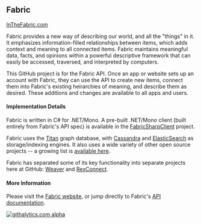 ## Fabric

[InTheFabric.com](http://www.inTheFabric.com)

Fabric provides a new way of describing our world, and all the "things" in it. It emphasizes information-filled relationships between items, which adds context and meaning to all connected items. Fabric maintains meaningful data, facts, and opinions within a powerful descriptive framework that can easily be accessed, traversed, and interpreted by computers.

This GitHub project is for the Fabric API. Once an app or website sets up an account with Fabric, they can use the API to create new items, connect them into Fabric's existing heirarchies of meaning, and describe them as desired. These additions and changes are available to all apps and users.

#### Implementation Details

Fabric is written in C# for .NET/Mono. A pre-built .NET/Mono client (built entirely from Fabric's API spec) is available in the [FabricSharpClient](https://github.com/inthefabric/FabricSharpClient) project.

Fabric uses the [Titan](http://thinkaurelius.github.io/titan/) graph database, with [Cassandra](http://cassandra.apache.org/) and [ElasticSearch](http://www.elasticsearch.org/) as storage/indexing engines. It also uses a wide variety of other open source projects -- a growing list is [available here](http://www.inthefabric.com/Explore).

Fabric has separated some of its key functionality into separate projects here at GitHub: [Weaver](https://github.com/inthefabric/Weaver) and [RexConnect](https://github.com/inthefabric/RexConnect).

#### More Information

Please visit the [Fabric website](http://www.inTheFabric.com), or jump directly to Fabric's [API documentation](http://www.inTheFabric.com/docs/reference).


[![githalytics.com alpha](https://cruel-carlota.pagodabox.com/017600c71999597bffa109de0a090010 "githalytics.com")](http://githalytics.com/inthefabric/Fabric)
